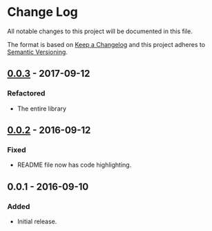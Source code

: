 # Change Log
All notable changes to this project will be documented in this file.

The format is based on [Keep a Changelog](http://keepachangelog.com/) 
and this project adheres to [Semantic Versioning](http://semver.org/).

## [0.0.3] - 2017-09-12
### Refactored
- The entire library

## [0.0.2] - 2016-09-12
### Fixed
- README file now has code highlighting.

## 0.0.1 - 2016-09-10
### Added
- Initial release.

[0.0.3]: https://github.com/amirmohsen/flexform/compare/v0.0.2...v0.0.3
[0.0.2]: https://github.com/amirmohsen/flexform/compare/v0.0.1...v0.0.2